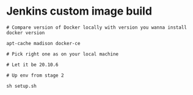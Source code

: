 # Jenkins custom image build

```
# Compare version of Docker locally with version you wanna install
docker version

apt-cache madison docker-ce

# Pick right one as on your local machine

# Let it be 20.10.6 

# Up env from stage 2 

sh setup.sh

```
